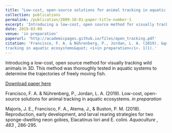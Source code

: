 ```yaml
---
title: "Low-cost, open-source solutions for animal tracking in aquatic ecosystems"
collection: publications
permalink: /publication/2009-10-01-paper-title-number-1
excerpt: 'Introducing a low-cost, open source method for visually tracking wild animals in 3D.'
date: 2019-03-09
venue: 'in preparation'
paperurl: 'http://academicpages.github.io/files/open_tracking.pdf'
citation: 'Francisco, F. A. & Nührenberg, P., Jordan, L. A. (2019). &quot;Low-cost, open-source solutions for animal
tracking in aquatic ecosystems&quot; <i>in preparation</i>. 1(1).'
---
```

Introducing a low-cost, open source method for visually tracking wild animals in 3D. This method was thoroughly tested in aquatic systems to determine the trajectories of freely moving fish. 

[Download paper here](http://academicpages.github.io/files/open_tracking.pdf)


Francisco, F. A. & Nührenberg, P., Jordan, L. A. (2019). Low-cost, open-source solutions for animal
tracking in aquatic ecosystems. _in preparation_

Majoris, J. E., Francisco, F. A., Atema, J., & Buston, P. M. (2018). Reproduction, early development, and
larval rearing strategies for two sponge-dwelling neon gobies, Elacatinus lori and E. colini. _Aquaculture_ ,
_483_ , 286-295.
